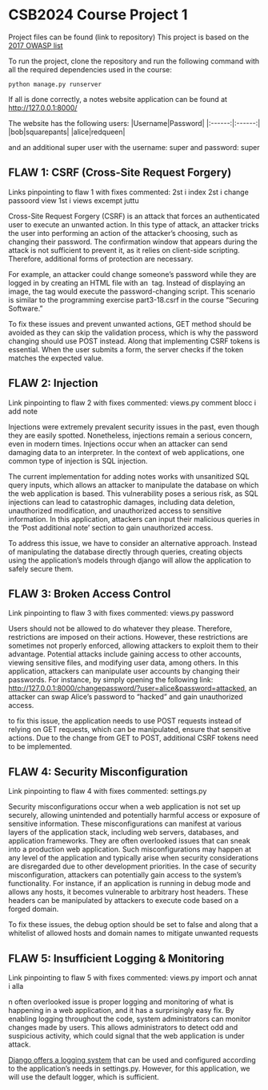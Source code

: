 # CSB2024 Course Project 1
Project files can be found (link to repository)
This project is based on the [2017 OWASP list](https://owasp.org/www-project-top-ten/2017/Top_10)

To run the project, clone the repository and run the following command with all the required dependencies used in the course:

```
python manage.py runserver
```

If all is done correctly, a notes website application can be found at http://127.0.0.1:8000/

The website has the following users:
   |Username|Password|
   |:------:|:------:|
   |bob|squarepants|
   |alice|redqueen|

and an additional super user with the username: super and password: super
## FLAW 1: CSRF (Cross-Site Request Forgery)
Links pinpointing to flaw 1 with fixes commented:
2st i index
2st i change passoord view
1st i views excempt juttu

Cross-Site Request Forgery (CSRF) is an attack that forces an authenticated user to execute an unwanted action. In this type of attack, an attacker tricks the user into performing an action of the attacker’s choosing, such as changing their password. The confirmation window that appears during the attack is not sufficient to prevent it, as it relies on client-side scripting. Therefore, additional forms of protection are necessary.

For example, an attacker could change someone’s password while they are logged in by creating an HTML file with an <img> tag. Instead of displaying an image, the tag would execute the password-changing script. This scenario is similar to the programming exercise part3-18.csrf in the course “Securing Software.”

To fix these issues and prevent unwanted actions, GET method should be avoided as they can skip the validation process, which is why the password changing should use POST instead. Along that implementing CSRF tokens is essential. When the user submits a form, the server checks if the token matches the expected value.

## FLAW 2: Injection

Link pinpointing to flaw 2 with fixes commented:
views.py comment blocc i add note

Injections were extremely prevalent security issues in the past, even though they are easily spotted. Nonetheless, injections remain a serious concern, even in modern times. Injections occur when an attacker can send damaging data to an interpreter. In the context of web applications, one common type of injection is SQL injection.

The current implementation for adding notes works with unsanitized SQL query inputs, which allows an attacker to manipulate the database on which the web application is based. This vulnerability poses a serious risk, as SQL injections can lead to catastrophic damages, including data deletion, unauthorized modification, and unauthorized access to sensitive information. In this application, attackers can input their malicious queries in the ‘Post additional note’ section to gain unauthorized access.

To address this issue, we have to consider an alternative approach. Instead of manipulating the database directly through queries, creating objects using the application’s models through django will allow the application to safely secure them.

## FLAW 3: Broken Access Control

Link pinpointing to flaw 3 with fixes commented:
views.py password

Users should not be allowed to do whatever they please. Therefore, restrictions are imposed on their actions. However, these restrictions are sometimes not properly enforced, allowing attackers to exploit them to their advantage. Potential attacks include gaining access to other accounts, viewing sensitive files, and modifying user data, among others. In this application, attackers can manipulate user accounts by changing their passwords. For instance, by simply opening the following link: http://127.0.0.1:8000/changepassword/?user=alice&password=attacked, an attacker can swap Alice’s password to “hacked” and gain unauthorized access.

to fix this issue, the application needs to use POST requests instead of relying on GET requests, which can be manipulated, ensure that sensitive actions. Due to the change from GET to POST,  additional CSRF tokens need to be implemented. 

## FLAW 4: Security Misconfiguration

Link pinpointing to flaw 4 with fixes commented:
settings.py

Security misconfigurations occur when a web application is not set up securely, allowing unintended and potentially harmful access or exposure of sensitive information. These misconfigurations can manifest at various layers of the application stack, including web servers, databases, and application frameworks. They are often overlooked issues that can sneak into a production web application. Such misconfigurations may happen at any level of the application and typically arise when security considerations are disregarded due to other development priorities. In the case of security misconfiguration, attackers can potentially gain access to the system’s functionality. For instance, if an application is running in debug mode and allows any hosts, it becomes vulnerable to arbitrary host headers. These headers can be manipulated by attackers to execute code based on a forged domain.

To fix these issues, the debug option should be set to false and along that a whitelist of allowed hosts and domain names to mitigate unwanted requests



## FLAW 5: Insufficient Logging & Monitoring

Link pinpointing to flaw 5 with fixes commented:
views.py import och annat i alla

n often overlooked issue is proper logging and monitoring of what is happening in a web application, and it has a surprisingly easy fix. By enabling logging throughout the code, system administrators can monitor changes made by users. This allows administrators to detect odd and suspicious activity, which could signal that the web application is under attack.

[Django offers a logging system](https://docs.djangoproject.com/en/5.0/topics/logging/) that can be used and configured according to the application’s needs in settings.py. However, for this application, we will use the default logger, which is sufficient.
